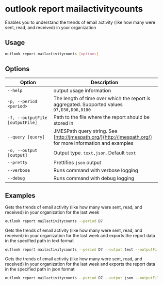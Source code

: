 # outlook report mailactivitycounts

Enables you to understand the trends of email activity (like how many were sent, read, and received) in your organization

## Usage

```sh
outlook report mailactivitycounts [options]
```

## Options

Option|Description
------|-----------
`--help`|output usage information
`-p, --period <period>`|The length of time over which the report is aggregated. Supported values `D7,D30,D90,D180`
`-f, --outputFile [outputFile]`|Path to the file where the report should be stored in
`--query [query]`|JMESPath query string. See [http://jmespath.org/](http://jmespath.org/) for more information and examples
`-o, --output [output]`|Output type. `text,json`. Default `text`
`--pretty`|Prettifies `json` output
`--verbose`|Runs command with verbose logging
`--debug`|Runs command with debug logging

## Examples

Gets the trends of email activity (like how many were sent, read, and received) in your organization for the last week

```sh
outlook report mailactivitycounts --period D7
```

Gets the trends of email activity (like how many were sent, read, and received) in your organization for the last week and exports the report data in the specified path in text format

```sh
outlook report mailactivitycounts --period D7 --output text --outputFile 'mailactivitycounts.txt'
```

Gets the trends of email activity (like how many were sent, read, and received) in your organization for the last week and exports the report data in the specified path in json format

```sh
outlook report mailactivitycounts --period D7 --output json --outputFile 'mailactivitycounts.json'
```

